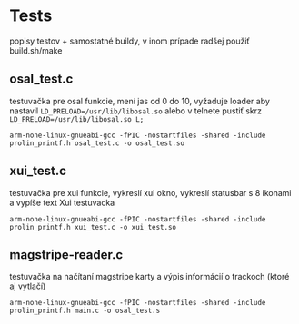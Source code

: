 # Tests
popisy testov + samostatné buildy, v inom prípade radšej použiť build.sh/make

## osal_test.c
testuvačka pre osal funkcie, mení jas od 0 do 10, vyžaduje loader aby nastavil `LD_PRELOAD=/usr/lib/libosal.so` alebo v telnete pustiť skrz `LD_PRELOAD=/usr/lib/libosal.so L;`

`arm-none-linux-gnueabi-gcc -fPIC -nostartfiles -shared -include prolin_printf.h osal_test.c -o osal_test.so`


## xui_test.c
testuvačka pre xui funkcie, vykreslí xui okno, vykreslí statusbar s 8 ikonami a vypíše text Xui testuvacka

`arm-none-linux-gnueabi-gcc -fPIC -nostartfiles -shared -include prolin_printf.h xui_test.c -o xui_test.so`

## magstripe-reader.c
testuvačka na načítaní magstripe karty a výpis informácií o trackoch (ktoré aj vytlačí)

`arm-none-linux-gnueabi-gcc -fPIC -nostartfiles -shared -include prolin_printf.h main.c -o osal_test.s` 